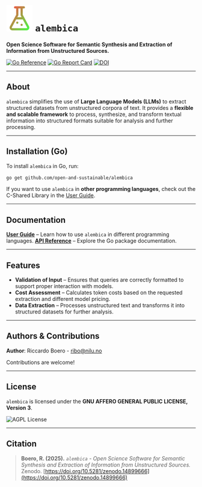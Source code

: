 # ![logo](https://raw.githubusercontent.com/open-and-sustainable/alembica/main/docs/assets/images/logo.png) `alembica`

**Open Science Software for Semantic Synthesis and Extraction of Information from Unstructured Sources.**

[![Go Reference](https://pkg.go.dev/badge/github.com/open-and-sustainable/alembica.svg)](https://pkg.go.dev/github.com/open-and-sustainable/alembica) [![Go Report Card](https://goreportcard.com/badge/github.com/open-and-sustainable/alembica)](https://goreportcard.com/report/github.com/open-and-sustainable/alembica) [![DOI](https://zenodo.org/badge/DOI/10.5281/zenodo.14899666.svg)](https://doi.org/10.5281/zenodo.14899666)

---

## About

`alembica` simplifies the use of **Large Language Models (LLMs)** to extract structured datasets from unstructured corpora of text.
It provides a **flexible and scalable framework** to process, synthesize, and transform textual information into structured formats suitable for analysis and further processing.

---

## Installation (Go)

To install `alembica` in Go, run:

```sh
go get github.com/open-and-sustainable/alembica
```

If you want to use `alembica` in **other programming languages**, check out the C-Shared Library in the [User Guide](https://open-and-sustainable.github.io/alembica/).

---

## Documentation

**[User Guide](https://open-and-sustainable.github.io/alembica/)** – Learn how to use `alembica` in different programming languages.
**[API Reference](https://pkg.go.dev/github.com/open-and-sustainable/alembica)** – Explore the Go package documentation.

---

## Features

- **Validation of Input** – Ensures that queries are correctly formatted to support proper interaction with models.
- **Cost Assessment** – Calculates token costs based on the requested extraction and different model pricing.
- **Data Extraction** – Processes unstructured text and transforms it into structured datasets for further analysis.

---

## Authors & Contributions

**Author**: Riccardo Boero - [ribo@nilu.no](mailto:ribo@nilu.no)

Contributions are welcome!

---

## License

`alembica` is licensed under the **GNU AFFERO GENERAL PUBLIC LICENSE, Version 3**.

![AGPL License](https://www.gnu.org/graphics/agplv3-155x51.png)

---

## Citation

> **Boero, R. (2025).** *`alembica` - Open Science Software for Semantic Synthesis and Extraction of Information from Unstructured Sources.* Zenodo.
> [https://doi.org/10.5281/zenodo.14899666](https://doi.org/10.5281/zenodo.14899666)
